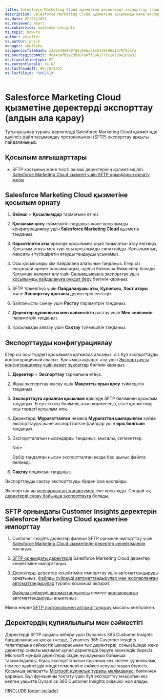 ```yaml
---
title: Salesforce Marketing Cloud қызметіне деректерді экспорттау (алдын ала қарау)
description: Salesforce Marketing Cloud қызметіне қосылымды және экспорттауды конфигурациялау жолы туралы ақпарат.
ms.date: 07/23/2021
ms.reviewer: mhart
ms.subservice: audience-insights
ms.topic: how-to
author: pkieffer
ms.author: philk
manager: shellyha
ms.openlocfilehash: c3a6a40d9b9f08c8ebca8cb4a9196a1a79f03afa
ms.sourcegitcommit: dca46afb9e23ba87a0ff59a1776c1d139e209a32
ms.translationtype: MT
ms.contentlocale: kk-KZ
ms.lasthandoff: 06/29/2022
ms.locfileid: "9082619"
---
```

# <a name="export-data-to-salesforce-marketing-cloud-preview"></a>Salesforce Marketing Cloud қызметіне деректерді экспорттау (алдын ала қарау)

Тұтынушылар туралы деректерді Salesforce Marketing Cloud қызметінде қауіпсіз файл тасымалдау протоколымен (SFTP) экспорттау арқылы пайдаланыңыз.

## <a name="prerequisites-for-connection"></a>Қосылым алғышарттары

- SFTP хостының және тиісті әкімші деректерінің қолжетімділігі. [Salesforce Marketing Cloud қызметі үшін SFTP орындарын орнату жолы](https://help.salesforce.com/articleView?id=sf.mc_es_configure_enhanced_ftp.htm&type=5) 

## <a name="set-up-the-connection-to-salesforce-marketing-cloud"></a>Salesforce Marketing Cloud қызметіне қосылым орнату

1. **Әкімші** > **Қосылымдар** тармағына өтіңіз.

1. **Қосылым қосу** түймешігін таңдаңыз және қосылымды конфигурациялау үшін **Salesforce Marketing Cloud** қызметін таңдаңыз.

1. **Көрсетілетін аты** өрісінде қосылымға оңай танылатын атау енгізіңіз. Қосылым атауы мен түрі осы қосылымды сипаттайды. Қосылымның мақсатын түсіндіретін атауды таңдауды ұсынамыз.

1. Осы қосылымды кім пайдалана алатынын таңдаңыз. Егер сіз ешқандай әрекет жасамасаңыз, әдепкі бойынша Әкімшілер болады. Қосымша ақпарат алу үшін [Салымшыларға экспорттау үшін қосылымды пайдалануға рұқсат беру](connections.md#allow-contributors-to-use-a-connection-for-exports) бөлімін қараңыз.

1. SFTP тіркелгіңіз үшін **Пайдаланушы аты**, **Құпиясөз**, **Хост атауы** және **Экспорттау қалтасы** деректерін енгізіңіз.

1. Байланысты сынау үшін **Растау** параметрін таңдаңыз.

1. **Деректер құпиялығы мен сәйкестігін** растау үшін **Мен келісемін** параметрін таңдаңыз.

1. Қосылымды аяқтау үшін **Сақтау** түймешігін таңдаңыз.

## <a name="configure-an-export"></a>Экспорттауды конфигурациялау

Егер сіз осы түрдегі қосылымға қатынаса алсаңыз, сіз бұл экспорттауды конфигурациялай аласыз. Қосымша ақпарат алу үшін [Экспорттауды конфигурациялау үшін қажет рұқсаттар](export-destinations.md#set-up-a-new-export) бөлімін қараңыз.

1. **Деректер** > **Экспорттау** тармағына өтіңіз.

1. Жаңа экспорттау жасау үшін **Мақсатты орын қосу** түймешігін таңдаңыз.

1. **Экспорттауға арналған қосылым** өрісінде SFTP бөлімінен қосылым таңдаңыз. Егер сіз осы бөлімнің атын көрмесеңіз, сізге қолжетімді осы түрдегі қосылым жоқ.

1. Деректерді **Мұрағатталған** немесе **Мұрағаттан шығарылған** күйде экспорттауды және экспортталған файлдар үшін **өріс бөлгішін** таңдаңыз.

1. Экспортталатын нысандарды таңдаңыз, мысалы, сегменттер.

   > [!NOTE]
   > Әрбір таңдалған нысан экспортталған кезде бес шығыс файлға бөлінеді. 

1. **Сақтау** опциясын таңдаңыз.

Экспорттауды сақтау экспорттауды бірден іске қоспайды.

Экспорттау әр [жоспарланған жаңартумен](system.md#schedule-tab) іске қосылады. Сондай-ақ [деректерді сұрау бойынша экспорттауға](export-destinations.md#run-exports-on-demand) болады. 

## <a name="import-customer-insights-data-from-sftp-location-to-salesforce-marketing-cloud"></a>SFTP орнындағы Customer Insights деректерін Salesforce Marketing Cloud қызметіне импорттау

1. Customer Insights деректер файлын SFTP орнынан импорттау үшін [Salesforce Marketing Cloud қызметінде деректер кеңейтімдерін](https://help.salesforce.com/articleView?id=sf.mc_es_create_data_extension.htm&type=5) жасаңыз.

2. [SFTP орнындағы деректерді](https://help.salesforce.com/articleView?id=sf.mc_es_import_data_extension_classic.htm&type=5) Salesforce Marketing Cloud деректер кеңейтіміне импорттаңыз. 

3. Деректерді деректер кеңейтіміне импорттау үшін автоматтандыруды орнатыңыз. [Файлды сүйреуді автоматтандырулар мен жоспарланған автоматтандырулар](https://help.salesforce.com/articleView?id=sf.mc_as_triggered_automations.htm&type=5) туралы қосымша ақпарат.

   [Файлды сүйреуді автоматтандыруды](https://help.salesforce.com/articleView?id=sf.mc_as_define_a_triggered_automation.htm&type=5) немесе  [жоспарланған автоматтандыруды](https://help.salesforce.com/articleView?id=sf.mc_as_define_a_scheduled_automation.htm&type=5) анықтаңыз. 

Мына жерде [SFTP протоколымен автоматтандыру](https://help.salesforce.com/articleView?id=sf.mc_as_ftp_and_triggered_automation_scenario.htm&type=5) мысалы келтірілген.

## <a name="data-privacy-and-compliance"></a>Деректердің құпиялылығы мен сәйкестігі

Деректерді SFTP арқылы жіберу үшін Dynamics 365 Customer Insights бағдарламасын қосқан кезде, Dynamics 365 Customer Insights талаптарына сәйкестік шекарасынан тыс деректерді, соның ішінде жеке деректер сияқты ықтимал құпия деректерді беруге мүмкіндік бересіз. Microsoft мұндай деректерді сіздің нұсқауыңыз бойынша тасымалдайды, бірақ экспортталатын орынның кез келген құпиялылық немесе қауіпсіздік міндеттемелеріне сәйкес келуіне жауап бересіз. Қосымша ақпаратты [Microsoft құпиялық туралы мәлімдемесі](https://go.microsoft.com/fwlink/?linkid=396732) бөлімінен қараңыз.
Бұл функцияны тоқтату үшін бұл экспорттау мақсатын кез келген уақытта Dynamics 365 Customer Insights әкімшісі жоя алады.

[!INCLUDE [footer-include](includes/footer-banner.md)]
